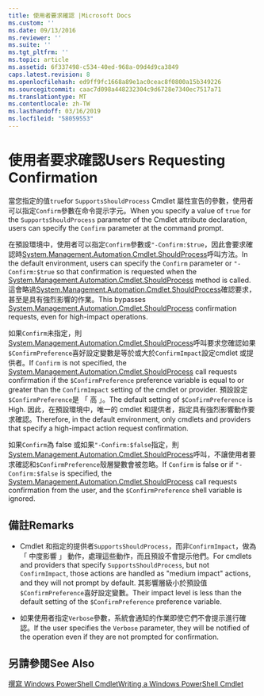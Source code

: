 ```yaml
---
title: 使用者要求確認 |Microsoft Docs
ms.custom: ''
ms.date: 09/13/2016
ms.reviewer: ''
ms.suite: ''
ms.tgt_pltfrm: ''
ms.topic: article
ms.assetid: 6f337498-c534-40ed-968a-09d4d9ca3849
caps.latest.revision: 8
ms.openlocfilehash: ed9ff9fc1668a89e1ac0ceac8f0800a15b349226
ms.sourcegitcommit: caac7d098a448232304c9d6728e7340ec7517a71
ms.translationtype: MT
ms.contentlocale: zh-TW
ms.lasthandoff: 03/16/2019
ms.locfileid: "58059553"
---
```

# <a name="users-requesting-confirmation"></a><span data-ttu-id="e234d-102">使用者要求確認</span><span class="sxs-lookup"><span data-stu-id="e234d-102">Users Requesting Confirmation</span></span>

<span data-ttu-id="e234d-103">當您指定的值`true`for `SupportsShouldProcess` Cmdlet 屬性宣告的參數，使用者可以指定`Confirm`參數在命令提示字元。</span><span class="sxs-lookup"><span data-stu-id="e234d-103">When you specify a value of `true` for the `SupportsShouldProcess` parameter of the Cmdlet attribute declaration, users can specify the `Confirm` parameter at the command prompt.</span></span>

<span data-ttu-id="e234d-104">在預設環境中，使用者可以指定`Confirm`參數或`"-Confirm:$true`，因此會要求確認時[System.Management.Automation.Cmdlet.ShouldProcess](/dotnet/api/System.Management.Automation.Cmdlet.ShouldProcess)呼叫方法。</span><span class="sxs-lookup"><span data-stu-id="e234d-104">In the default environment, users can specify the `Confirm` parameter or `"-Confirm:$true` so that confirmation is requested when the [System.Management.Automation.Cmdlet.ShouldProcess](/dotnet/api/System.Management.Automation.Cmdlet.ShouldProcess) method is called.</span></span> <span data-ttu-id="e234d-105">這會略過[System.Management.Automation.Cmdlet.ShouldProcess](/dotnet/api/System.Management.Automation.Cmdlet.ShouldProcess)確認要求，甚至是具有強烈影響的作業。</span><span class="sxs-lookup"><span data-stu-id="e234d-105">This bypasses [System.Management.Automation.Cmdlet.ShouldProcess](/dotnet/api/System.Management.Automation.Cmdlet.ShouldProcess) confirmation requests, even for high-impact operations.</span></span>

<span data-ttu-id="e234d-106">如果`Confirm`未指定，則[System.Management.Automation.Cmdlet.ShouldProcess](/dotnet/api/System.Management.Automation.Cmdlet.ShouldProcess)呼叫要求您確認如果`$ConfirmPreference`喜好設定變數是等於或大於`ConfirmImpact`設定cmdlet 或提供者。</span><span class="sxs-lookup"><span data-stu-id="e234d-106">If `Confirm` is not specified, the [System.Management.Automation.Cmdlet.ShouldProcess](/dotnet/api/System.Management.Automation.Cmdlet.ShouldProcess) call requests confirmation if the `$ConfirmPreference` preference variable is equal to or greater than the `ConfirmImpact` setting of the cmdlet or provider.</span></span> <span data-ttu-id="e234d-107">預設設定`$ConfirmPreference`是 「 高 」。</span><span class="sxs-lookup"><span data-stu-id="e234d-107">The default setting of `$ConfirmPreference` is High.</span></span> <span data-ttu-id="e234d-108">因此，在預設環境中，唯一的 cmdlet 和提供者，指定具有強烈影響動作要求確認。</span><span class="sxs-lookup"><span data-stu-id="e234d-108">Therefore, in the default environment, only cmdlets and providers that specify a high-impact action request confirmation.</span></span>

<span data-ttu-id="e234d-109">如果`Confirm`為 false 或如果`"-Confirm:$false`指定，則[System.Management.Automation.Cmdlet.ShouldProcess](/dotnet/api/System.Management.Automation.Cmdlet.ShouldProcess)呼叫，不讓使用者要求確認和`$ConfirmPreference`殼層變數會被忽略。</span><span class="sxs-lookup"><span data-stu-id="e234d-109">If `Confirm` is false or if `"-Confirm:$false` is specified, the [System.Management.Automation.Cmdlet.ShouldProcess](/dotnet/api/System.Management.Automation.Cmdlet.ShouldProcess) call requests confirmation from the user, and the `$ConfirmPreference` shell variable is ignored.</span></span>

## <a name="remarks"></a><span data-ttu-id="e234d-110">備註</span><span class="sxs-lookup"><span data-stu-id="e234d-110">Remarks</span></span>

- <span data-ttu-id="e234d-111">Cmdlet 和指定的提供者`SupportsShouldProcess`，而非`ConfirmImpact`，做為 「 中度影響 」 動作，處理這些動作，而且預設不會提示他們。</span><span class="sxs-lookup"><span data-stu-id="e234d-111">For cmdlets and providers that specify `SupportsShouldProcess`, but not `ConfirmImpact`, those actions are handled as "medium impact" actions, and they will not prompt by default.</span></span> <span data-ttu-id="e234d-112">其影響層級小於預設值`$ConfirmPreference`喜好設定變數。</span><span class="sxs-lookup"><span data-stu-id="e234d-112">Their impact level is less than the default setting of the `$ConfirmPreference` preference variable.</span></span>

- <span data-ttu-id="e234d-113">如果使用者指定`Verbose`參數，系統會通知的作業即使它們不會提示進行確認。</span><span class="sxs-lookup"><span data-stu-id="e234d-113">If the user specifies the `Verbose` parameter, they will be notified of the operation even if they are not prompted for confirmation.</span></span>

## <a name="see-also"></a><span data-ttu-id="e234d-114">另請參閱</span><span class="sxs-lookup"><span data-stu-id="e234d-114">See Also</span></span>

[<span data-ttu-id="e234d-115">撰寫 Windows PowerShell Cmdlet</span><span class="sxs-lookup"><span data-stu-id="e234d-115">Writing a Windows PowerShell Cmdlet</span></span>](./writing-a-windows-powershell-cmdlet.md)
